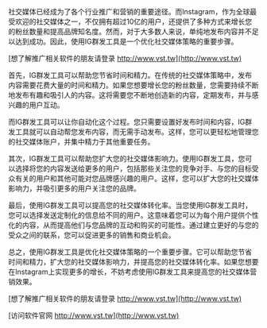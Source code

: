 社交媒体已经成为了各个行业推广和营销的重要途径。而Instagram，作为全球最受欢迎的社交媒体之一，不仅拥有超过10亿的用户，还提供了多种方式来增长您的粉丝数量和提高品牌知名度。然而，对于大多数人来说，单纯地发布内容并不足以达到成功。因此，使用IG群发工具是一个优化社交媒体策略的重要步骤。

[想了解推广相关软件的朋友请登录 http://www.vst.tw](http://www.vst.tw)

首先，IG群发工具可以帮助您节省时间和精力。在传统的社交媒体策略中，发布内容需要花费大量的时间和精力。如果您想要增长您的粉丝数量，您需要持续不断地发布有趣和吸引人的内容。这将需要您不断地创造新的内容，定期发布，并与感兴趣的用户互动。

而IG群发工具可以让你自动化这个过程。您只需要设置好发布时间和内容，IG群发工具就可以自动帮您发布内容，而无需手动发布。这样，您可以更轻松地管理您的社交媒体账户，并集中精力于其他重要任务。

其次，IG群发工具可以帮助您扩大您的社交媒体影响力。使用IG群发工具，您可以选择将您的内容发送给更多的用户，包括那些关注您的竞争对手、与您的目标受众有关的用户和其他可能对您品牌感兴趣的用户。这样，您可以扩大您的社交媒体影响力，并吸引更多的用户关注您的品牌。

最后，使用IG群发工具可以提高您的社交媒体转化率。当您使用IG群发工具时，您可以选择发送定制化的信息给不同的用户。这意味着您可以为每个用户提供个性化的内容，从而提高他们与您品牌的互动和购买的可能性。通过建立更好的与您的受众之间的联系，您可以促进更多的销售和商业机会。

总之，使用IG群发工具是优化社交媒体策略的一个重要步骤。它可以帮助您节省时间和精力，扩大您的社交媒体影响力，并提高您的社交媒体转化率。如果您想要在Instagram上实现更多的增长，不妨考虑使用IG群发工具来提高您的社交媒体营销效果。

[想了解推广相关软件的朋友请登录 http://www.vst.tw](http://www.vst.tw)


[访问软件官网 http://www.vst.tw](http://www.vst.tw)
